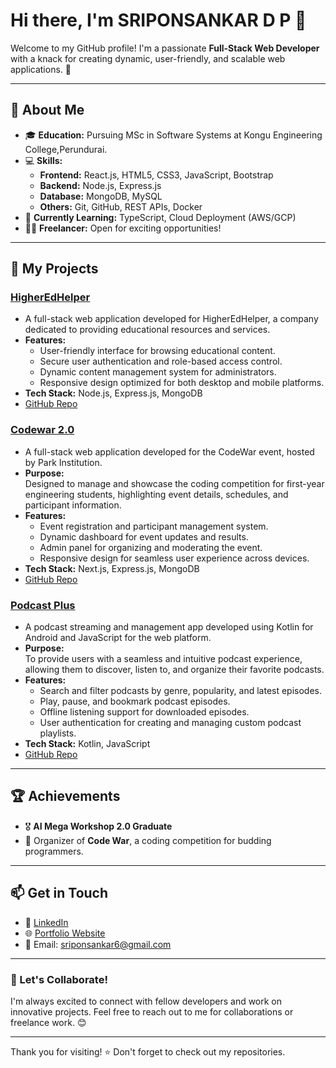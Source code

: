 # Hi there, I'm SRIPONSANKAR D P 👋

Welcome to my GitHub profile! I'm a passionate **Full-Stack Web Developer** with a knack for creating dynamic, user-friendly, and scalable web applications. 🚀

---

## 🌟 About Me  

- 🎓 **Education:** Pursuing MSc in Software Systems at Kongu Engineering College,Perundurai.  
- 💻 **Skills:**  
  - **Frontend:** React.js, HTML5, CSS3, JavaScript, Bootstrap  
  - **Backend:** Node.js, Express.js  
  - **Database:** MongoDB, MySQL  
  - **Others:** Git, GitHub, REST APIs, Docker  
- 🌱 **Currently Learning:** TypeScript, Cloud Deployment (AWS/GCP)  
- 👨‍💻 **Freelancer:** Open for exciting opportunities!  

---

## 🚀 My Projects  

### [HigherEdHelper](https://higheredhelpr.rf.gd/?i=1)  
- A full-stack web application developed for HigherEdHelper, a company dedicated to providing educational resources and services.  
- **Features:**  
  - User-friendly interface for browsing educational content.  
  - Secure user authentication and role-based access control.  
  - Dynamic content management system for administrators.  
  - Responsive design optimized for both desktop and mobile platforms.  
- **Tech Stack:** Node.js, Express.js, MongoDB  
- [GitHub Repo](https://github.com/Kagan2414/HigherEDHelper.git)

### [Codewar 2.0](https://www.codewar.in)  
- A full-stack web application developed for the CodeWar event, hosted by Park Institution.  
- **Purpose:**  
  Designed to manage and showcase the coding competition for first-year engineering students, highlighting event details, schedules, and participant information.  
- **Features:**  
  - Event registration and participant management system.  
  - Dynamic dashboard for event updates and results.  
  - Admin panel for organizing and moderating the event.  
  - Responsive design for seamless user experience across devices.  
- **Tech Stack:** Next.js, Express.js, MongoDB  
- [GitHub Repo](https://github.com/Kagan2414/Codewar-Project.git)

### [Podcast Plus](https://github.com/Kagan2414/Podcast-Plus/blob/c4acc46aed0b9b9d1ce613669f86bc5969419c96/PodcastPlus/Demonstration%20Video/podcast.mp4)  
- A podcast streaming and management app developed using Kotlin for Android and JavaScript for the web platform.  
- **Purpose:**  
  To provide users with a seamless and intuitive podcast experience, allowing them to discover, listen to, and organize their favorite podcasts.  
- **Features:**  
  - Search and filter podcasts by genre, popularity, and latest episodes.  
  - Play, pause, and bookmark podcast episodes.  
  - Offline listening support for downloaded episodes.  
  - User authentication for creating and managing custom podcast playlists.  
- **Tech Stack:** Kotlin, JavaScript  
- [GitHub Repo](https://github.com/Kagan2414/Podcast-Plus.git)

---

## 🏆 Achievements  

- 🎖️ **AI Mega Workshop 2.0 Graduate**  
- 🏅 Organizer of **Code War**, a coding competition for budding programmers.  

---

## 📫 Get in Touch  

- 💼 [LinkedIn](https://www.linkedin.com/in/sriponsankar-d-p-40b922295/)  
- 🌐 [Portfolio Website](https://www.kagan-portfolio.onrender.com)  
- 📧 Email: [sriponsankar6@gmail.com](mailto:sriponsankar6@gmail.com)  

---

### 🤝 Let's Collaborate!  
I'm always excited to connect with fellow developers and work on innovative projects. Feel free to reach out to me for collaborations or freelance work. 😊  

---

Thank you for visiting! ⭐️ Don't forget to check out my repositories.
